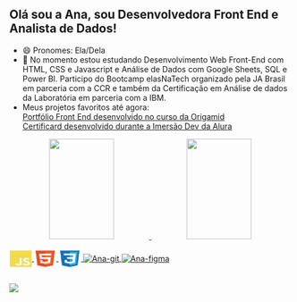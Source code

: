 ## Olá sou a Ana, sou Desenvolvedora Front End e Analista de Dados!

- 😄 Pronomes: Ela/Dela
- 🌱 No momento estou estudando Desenvolvimento Web Front-End com HTML, CSS e Javascript e Análise de Dados com Google Sheets, SQL e Power BI. Participo do Bootcamp elasNaTech organizado pela JA Brasil em parceria com a CCR e também da Certificação em Análise de dados da Laboratória em parceria com a IBM.
- Meus projetos favoritos até agora: <br>
  <a href="https://anacaloi.github.io/portfolio/">Portfólio Front End desenvolvido no curso da Origamid</a><br>
  <a href="[https://anacaloi.github.io/portfolio/](https://anacaloi.github.io/certificard/)">Certificard desenvolvido durante a Imersão Dev da Alura</a>

<div align="center">
  <a href="https://github.com/Anacaloi">
  <img width="48%" height="180em"  src="https://github-readme-stats.vercel.app/api?username=anacaloi&show_icons=true&theme=jolly&include_all_commits=true&count_private=true"/>
  <img width="48%" height="180em"  src="https://github-readme-stats.vercel.app/api/top-langs/?username=anacaloi&layout=compact&langs_count=7&theme=jolly"/>
</div>
<div style="display: inline_block"><br>
  <img align="center" alt="Ana-Js" height="30" width="40" src="https://raw.githubusercontent.com/devicons/devicon/master/icons/javascript/javascript-plain.svg">
  <img align="center" alt="Ana-HTML" height="30" width="40" src="https://raw.githubusercontent.com/devicons/devicon/master/icons/html5/html5-original.svg">
  <img align="center" alt="Ana-CSS" height="30" width="40" src="https://raw.githubusercontent.com/devicons/devicon/master/icons/css3/css3-original.svg">
  <img align="center" alt="Ana-git" height="30" width="40" src="https://cdn.jsdelivr.net/gh/devicons/devicon/icons/git/git-plain.svg">
  <img align="center" alt="Ana-figma" height="30" width="40" src="https://cdn.jsdelivr.net/gh/devicons/devicon/icons/figma/figma-original.svg">
</div>
  
  ##
 
<div> 
 
  <a href="https://www.linkedin.com/in/anacaloi" target="_blank"><img src="https://img.shields.io/badge/-LinkedIn-%230077B5?style=for-the-badge&logo=linkedin&logoColor=white"></a> 
 
</div>
